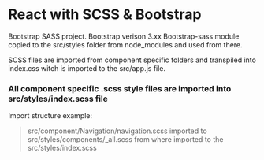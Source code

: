 # React with SCSS & Bootstrap

Bootstrap SASS project. Bootstrap verison 3.xx Bootstrap-sass module copied to the src/styles folder from node_modules and used from there.

SCSS files are imported from component specific folders and transpiled into index.css witch is imported to the src/app.js file.

### All component specific .scss style files are imported into src/styles/index.scss file

Import structure example:

> src/component/Navigation/navigation.scss 
imported to 
>src/styles/components/_all.scss 
from where imported to the 
>src/styles/index.scss
